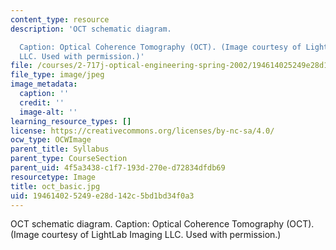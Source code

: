 ```yaml
---
content_type: resource
description: 'OCT schematic diagram.

  Caption: Optical Coherence Tomography (OCT). (Image courtesy of LightLab Imaging
  LLC. Used with permission.)'
file: /courses/2-717j-optical-engineering-spring-2002/194614025249e28d142c5bd1bd34f0a3_oct_basic.jpg
file_type: image/jpeg
image_metadata:
  caption: ''
  credit: ''
  image-alt: ''
learning_resource_types: []
license: https://creativecommons.org/licenses/by-nc-sa/4.0/
ocw_type: OCWImage
parent_title: Syllabus
parent_type: CourseSection
parent_uid: 4f5a3438-c1f7-193d-270e-d72834dfdb69
resourcetype: Image
title: oct_basic.jpg
uid: 19461402-5249-e28d-142c-5bd1bd34f0a3
---
```

OCT schematic diagram.
Caption: Optical Coherence Tomography (OCT). (Image courtesy of LightLab Imaging LLC. Used with permission.)